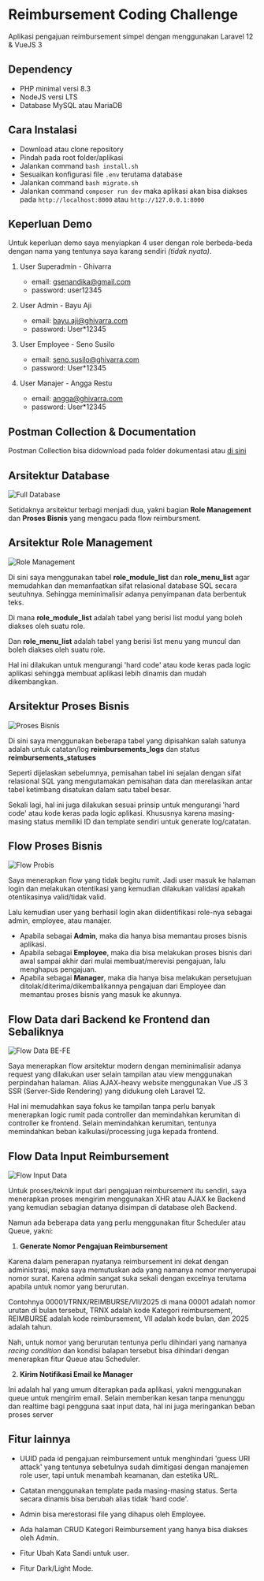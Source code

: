 # Reimbursement Coding Challenge
Aplikasi pengajuan reimbursement simpel dengan menggunakan Laravel 12 &amp; VueJS 3

## Dependency
- PHP minimal versi 8.3
- NodeJS versi LTS
- Database MySQL atau MariaDB

## Cara Instalasi
- Download atau clone repository
- Pindah pada root folder/aplikasi
- Jalankan command `bash install.sh`
- Sesuaikan konfigurasi file `.env` terutama database
- Jalankan command `bash migrate.sh`
- Jalankan command `composer run dev` maka aplikasi akan bisa diakses pada `http://localhost:8000` atau `http://127.0.0.1:8000`

## Keperluan Demo

Untuk keperluan demo saya menyiapkan 4 user dengan role berbeda-beda dengan nama yang tentunya saya karang sendiri *(tidak nyata)*.

1. User Superadmin - Ghivarra
    - email: gsenandika@gmail.com
    - password: user12345

2. User Admin - Bayu Aji
    - email: bayu.aji@ghivarra.com
    - password: User*12345

3. User Employee - Seno Susilo
    - email: seno.susilo@ghivarra.com
    - password: User*12345

4. User Manajer - Angga Restu
    - email: angga@ghivarra.com
    - password: User*12345

## Postman Collection & Documentation

Postman Collection bisa didownload pada folder dokumentasi atau [di sini](https://github.com/ghivarra/reimbursement-coding-challenge/blob/main/Dokumentasi/Code%20Challenge%20-%20Reimbursement.postman_collection.json)

## Arsitektur Database

![Full Database](https://github.com/ghivarra/reimbursement-coding-challenge/blob/main/Dokumentasi/gambar/all-tables.png)

Setidaknya arsitektur terbagi menjadi dua, yakni bagian **Role Management** dan **Proses Bisnis** yang mengacu pada flow reimbursment.

## Arsitektur Role Management

![Role Management](https://github.com/ghivarra/reimbursement-coding-challenge/blob/main/Dokumentasi/gambar/role-management-tables.png)

Di sini saya menggunakan tabel **role_module_list** dan **role_menu_list** agar memudahkan dan memanfaatkan sifat relasional database SQL secara seutuhnya. Sehingga meminimalisir adanya penyimpanan data berbentuk teks. 

Di mana **role_module_list** adalah tabel yang berisi list modul yang boleh diakses oleh suatu role.

Dan **role_menu_list** adalah tabel yang berisi list menu yang muncul dan boleh diakses oleh suatu role.

Hal ini dilakukan untuk mengurangi 'hard code' atau kode keras pada logic aplikasi sehingga membuat aplikasi lebih dinamis dan mudah dikembangkan.

## Arsitektur Proses Bisnis

![Proses Bisnis](https://github.com/ghivarra/reimbursement-coding-challenge/blob/main/Dokumentasi/gambar/reimbursement-tables.png)

Di sini saya menggunakan beberapa tabel yang dipisahkan salah satunya adalah untuk catatan/log **reimbursements_logs** dan status **reimbursements_statuses**

Seperti dijelaskan sebelumnya, pemisahan tabel ini sejalan dengan sifat relasional SQL yang mengutamakan pemisahan data dan merelasikan antar tabel ketimbang disatukan dalam satu tabel besar.

Sekali lagi, hal ini juga dilakukan sesuai prinsip untuk mengurangi 'hard code' atau kode keras pada logic aplikasi. Khususnya karena masing-masing status memiliki ID dan template sendiri untuk generate log/catatan.

## Flow Proses Bisnis

![Flow Probis](https://github.com/ghivarra/reimbursement-coding-challenge/blob/main/Dokumentasi/gambar/flow-proses-bisnis.png)

Saya menerapkan flow yang tidak begitu rumit. Jadi user masuk ke halaman login dan melakukan otentikasi yang kemudian dilakukan validasi apakah otentikasinya valid/tidak valid.

Lalu kemudian user yang berhasil login akan diidentifikasi role-nya sebagai admin, employee, atau manajer.

 - Apabila sebagai **Admin**, maka dia hanya bisa memantau proses bisnis aplikasi.
 - Apabila sebagai **Employee**, maka dia bisa melakukan proses bisnis dari awal sampai akhir dari mulai membuat/merevisi pengajuan, lalu menghapus pengajuan.
 - Apabila sebagai **Manager**, maka dia hanya bisa melakukan persetujuan ditolak/diterima/dikembalikannya pengajuan dari Employee dan memantau proses bisnis yang masuk ke akunnya.
 
## Flow Data dari Backend ke Frontend dan Sebaliknya

![Flow Data BE-FE](https://github.com/ghivarra/reimbursement-coding-challenge/blob/main/Dokumentasi/gambar/flow-backend-frontend.png)

Saya menerapkan flow arsitektur modern dengan meminimalisir adanya request yang dilakukan user selain tampilan atau view menggunakan perpindahan halaman. Alias AJAX-heavy website menggunakan Vue JS 3 SSR (Server-Side Rendering) yang didukung oleh Laravel 12.

Hal ini memudahkan saya fokus ke tampilan tanpa perlu banyak menerapkan logic rumit pada controller dan memindahkan kerumitan di controller ke frontend. Selain memindahkan kerumitan, tentunya memindahkan beban kalkulasi/processing juga kepada frontend.

## Flow Data Input Reimbursement

![Flow Input Data](https://github.com/ghivarra/reimbursement-coding-challenge/blob/main/Dokumentasi/gambar/flow-input-data.png)

Untuk proses/teknik input dari pengajuan reimbursement itu sendiri, saya menerapkan proses mengirim menggunakan XHR atau AJAX ke Backend yang kemudian sebagian datanya disimpan di database oleh Backend. 

Namun ada beberapa data yang perlu menggunakan fitur Scheduler atau Queue, yakni:

1. **Generate Nomor Pengajuan Reimbursement**

Karena dalam penerapan nyatanya reimbursement ini dekat dengan administrasi, maka saya memutuskan ada yang namanya nomor menyerupai nomor surat. Karena admin sangat suka sekali dengan excelnya terutama apabila untuk nomor yang berurutan. 

Contohnya 00001/TRNX/REIMBURSE/VII/2025 di mana 00001 adalah nomor urutan di bulan tersebut, TRNX adalah kode Kategori reimbursement, REIMBURSE adalah kode reimbursement, VII adalah kode bulan, dan 2025 adalah tahun.

Nah, untuk nomor yang berurutan tentunya perlu dihindari yang namanya *racing condition* dan kondisi balapan tersebut bisa dihindari dengan menerapkan fitur Queue atau Scheduler.

2. **Kirim Notifikasi Email ke Manager**

Ini adalah hal yang umum diterapkan pada aplikasi, yakni menggunakan queue untuk mengirim email. Selain memberikan kesan tanpa menunggu dan realtime bagi pengguna saat input data, hal ini juga meringankan beban proses server

## Fitur lainnya

- UUID pada id pengajuan reimbursement untuk menghindari 'guess URI attack' yang tentunya sebetulnya sudah dimitigasi dengan manajemen role user, tapi untuk menambah keamanan, dan estetika URL.

- Catatan menggunakan template pada masing-masing status. Serta secara dinamis bisa berubah alias tidak 'hard code'.

- Admin bisa merestorasi file yang dihapus oleh Employee.

- Ada halaman CRUD Kategori Reimbursement yang hanya bisa diakses oleh Admin.

- Fitur Ubah Kata Sandi untuk user.

- Fitur Dark/Light Mode.